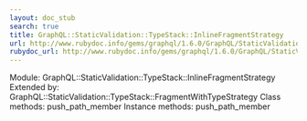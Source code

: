 ```yaml
---
layout: doc_stub
search: true
title: GraphQL::StaticValidation::TypeStack::InlineFragmentStrategy
url: http://www.rubydoc.info/gems/graphql/1.6.0/GraphQL/StaticValidation/TypeStack/InlineFragmentStrategy
rubydoc_url: http://www.rubydoc.info/gems/graphql/1.6.0/GraphQL/StaticValidation/TypeStack/InlineFragmentStrategy
---
```


Module: GraphQL::StaticValidation::TypeStack::InlineFragmentStrategy
Extended by:
GraphQL::StaticValidation::TypeStack::FragmentWithTypeStrategy
Class methods:
push_path_member
Instance methods:
push_path_member

